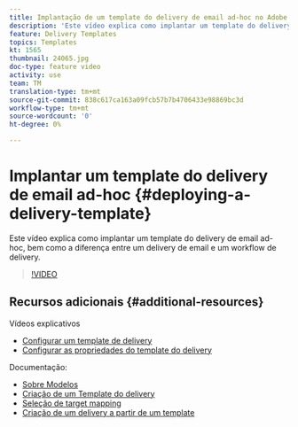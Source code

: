 ```yaml
---
title: Implantação de um template do delivery de email ad-hoc no Adobe Campaign Classic
description: 'Este vídeo explica como implantar um template do delivery de email ad-hoc, bem como a diferença entre um delivery de email e um workflow de delivery. '
feature: Delivery Templates
topics: Templates
kt: 1565
thumbnail: 24065.jpg
doc-type: feature video
activity: use
team: TM
translation-type: tm+mt
source-git-commit: 838c617ca163a09fcb57b7b4706433e98869bc3d
workflow-type: tm+mt
source-wordcount: '0'
ht-degree: 0%

---
```



# Implantar um template do delivery de email ad-hoc {#deploying-a-delivery-template}

Este vídeo explica como implantar um template do delivery de email ad-hoc, bem como a diferença entre um delivery de email e um workflow de delivery.

>[!VIDEO](https://video.tv.adobe.com/v/24065?quality=12)

## Recursos adicionais {#additional-resources}

Vídeos explicativos
* [Configurar um template de delivery](/help/sending-messages/using-delivery-templates/configuring-a-delivery-template.md)
* [Configurar as propriedades do template do delivery](/help/sending-messages/using-delivery-templates/setting-delivery-template-properties.md)

Documentação:

* [Sobre Modelos](https://docs.campaign.adobe.com/doc/AC/en/DLV_Using_delivery_templates_About_templates.html)
* [Criação de um Template do delivery](https://docs.campaign.adobe.com/doc/AC/en/DLV_Using_delivery_templates_Creating_a_delivery_template.html)
* [Seleção de target mapping](https://docs.campaign.adobe.com/doc/AC/en/DLV_Using_delivery_templates_Selecting_a_target_mapping.html)
* [Criação de um delivery a partir de um template](https://docs.campaign.adobe.com/doc/AC/en/DLV_Using_delivery_templates_Creating_a_delivery_from_a_template.html)
